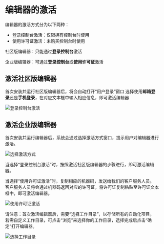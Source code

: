 # 编辑器的激活

编辑器的激活方式分为以下两种：

- 登录控制台激活：仅限拥有控制台时使用
- 使用许可证激活：未购买控制台时使用

社区版编辑器：只能通过**登录控制台**激活

企业版编辑器：可通过**登录控制台**或**使用许可证**激活

## 激活社区版编辑器

首次安装并运行社区版编辑器后，将会自动打开“用户登录”窗口
选择使用**邮箱登录**还是**手机登录**，在对应文本框中输入相应信息，即可激活编辑器

![登录控制台激活](https://docimages.blob.core.chinacloudapi.cn/images/Studio/Settings/login.PNG)

## 激活企业版编辑器

首次安装并运行编辑器后，系统会通过选择激活方式窗口，提示用户对编辑器进行激活。

![选择激活方式](https://docimages.blob.core.chinacloudapi.cn/images/Studio/Settings/chooseActivation.PNG)

当选择“登录控制台激活”时，按照激活社区版编辑器的步骤进行，即可激活编辑器。

当选择“使用许可证激活”时，复制相应的机器码，发送给我们的客户服务人员。</br>客户服务人员将会通过机器码返回对应的许可证，将许可证复制粘贴至许可证文本框中，即可激活编辑器。

![使用许可证激活](https://docimages.blob.core.chinacloudapi.cn/images/Studio/Settings/license.PNG)

请注意：首次激活编辑器后，需要“选择工作目录”，以存储所有的自动化项目。 </br>若需自定义工作目录，可点击“浏览”来选择你的工作目录，选择完成后点击“确定”打开编辑器。 

![选择工作目录](https://docimages.blob.core.chinacloudapi.cn/images/Studio/Settings/chooseWorkspace.png)
